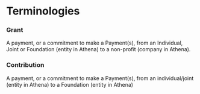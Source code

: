 # Terminologies

### Grant
A payment, or a commitment to make a Payment(s), from an Individual, Joint or Foundation (entity in Athena) to a non-profit (company in Athena).  

### Contribution
A payment, or a commitment to make a Payment(s), from an individual/joint (entity in Athena) to a Foundation (entity in Athena) 

